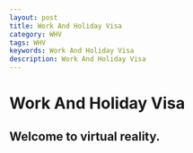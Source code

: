 ```yaml
---
layout: post
title: Work And Holiday Visa
category: WHV
tags: WHV
keywords: Work And Holiday Visa
description: Work And Holiday Visa
---
```

# Work And Holiday Visa


## Welcome to virtual reality.


 
